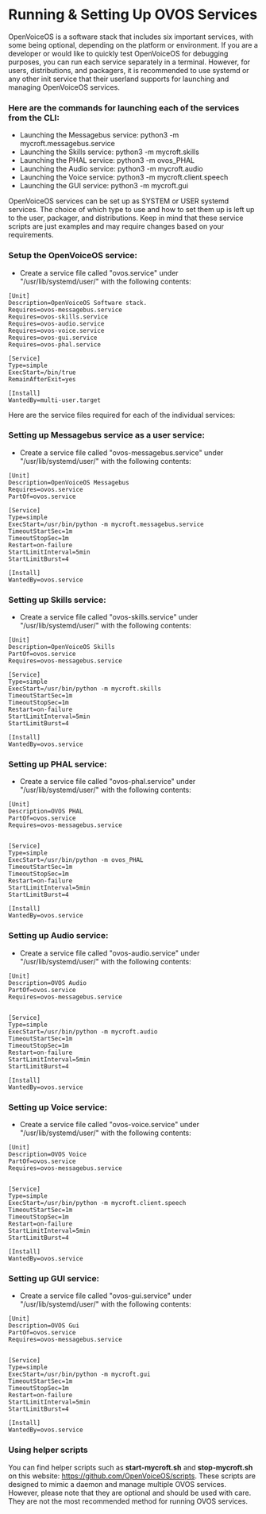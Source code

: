# Running & Setting Up OVOS Services

OpenVoiceOS is a software stack that includes six important services, with some being optional, depending on the platform or environment. If you are a developer or would like to quickly test OpenVoiceOS for debugging purposes, you can run each service separately in a terminal. However, for users, distributions, and packagers, it is recommended to use systemd or any other init service that their userland supports for launching and managing OpenVoiceOS services.

### Here are the commands for launching each of the services from the CLI:

 - Launching the Messagebus service: python3 -m mycroft.messagebus.service
 - Launching the Skills service: python3 -m mycroft.skills
 - Launching the PHAL service: python3 -m ovos_PHAL
 - Launching the Audio service: python3 -m mycroft.audio
 - Launching the Voice service: python3 -m mycroft.client.speech
 - Launching the GUI service: python3 -m mycroft.gui

OpenVoiceOS services can be set up as SYSTEM or USER systemd services. The choice of which type to use and how to set them up is left up to the user, packager, and distributions. Keep in mind that these service scripts are just examples and may require changes based on your requirements.

### Setup the OpenVoiceOS service:
- Create a service file called "ovos.service" under "/usr/lib/systemd/user/" with the following contents:

```
[Unit]
Description=OpenVoiceOS Software stack.
Requires=ovos-messagebus.service
Requires=ovos-skills.service
Requires=ovos-audio.service
Requires=ovos-voice.service
Requires=ovos-gui.service
Requires=ovos-phal.service

[Service]
Type=simple
ExecStart=/bin/true
RemainAfterExit=yes

[Install]
WantedBy=multi-user.target
```

Here are the service files required for each of the individual services:

### Setting up Messagebus service as a user service:
- Create a service file called "ovos-messagebus.service" under "/usr/lib/systemd/user/" with the following contents:

```
[Unit]
Description=OpenVoiceOS Messagebus
Requires=ovos.service
PartOf=ovos.service

[Service]
Type=simple
ExecStart=/usr/bin/python -m mycroft.messagebus.service
TimeoutStartSec=1m
TimeoutStopSec=1m
Restart=on-failure
StartLimitInterval=5min
StartLimitBurst=4

[Install]
WantedBy=ovos.service
```

### Setting up Skills service:
- Create a service file called "ovos-skills.service" under "/usr/lib/systemd/user/" with the following contents:

```
[Unit]
Description=OpenVoiceOS Skills
PartOf=ovos.service
Requires=ovos-messagebus.service

[Service]
Type=simple
ExecStart=/usr/bin/python -m mycroft.skills
TimeoutStartSec=1m
TimeoutStopSec=1m
Restart=on-failure
StartLimitInterval=5min
StartLimitBurst=4

[Install]
WantedBy=ovos.service
```

### Setting up PHAL service:
- Create a service file called "ovos-phal.service" under "/usr/lib/systemd/user/" with the following contents:

```
[Unit]
Description=OVOS PHAL
PartOf=ovos.service
Requires=ovos-messagebus.service


[Service]
Type=simple
ExecStart=/usr/bin/python -m ovos_PHAL
TimeoutStartSec=1m
TimeoutStopSec=1m
Restart=on-failure
StartLimitInterval=5min
StartLimitBurst=4

[Install]
WantedBy=ovos.service
```

### Setting up Audio service:
- Create a service file called "ovos-audio.service" under "/usr/lib/systemd/user/" with the following contents:

```
[Unit]
Description=OVOS Audio
PartOf=ovos.service
Requires=ovos-messagebus.service


[Service]
Type=simple
ExecStart=/usr/bin/python -m mycroft.audio
TimeoutStartSec=1m
TimeoutStopSec=1m
Restart=on-failure
StartLimitInterval=5min
StartLimitBurst=4

[Install]
WantedBy=ovos.service
```

### Setting up Voice service:
- Create a service file called "ovos-voice.service" under "/usr/lib/systemd/user/" with the following contents:

```
[Unit]
Description=OVOS Voice
PartOf=ovos.service
Requires=ovos-messagebus.service


[Service]
Type=simple
ExecStart=/usr/bin/python -m mycroft.client.speech
TimeoutStartSec=1m
TimeoutStopSec=1m
Restart=on-failure
StartLimitInterval=5min
StartLimitBurst=4

[Install]
WantedBy=ovos.service
```

### Setting up GUI service:
- Create a service file called "ovos-gui.service" under "/usr/lib/systemd/user/" with the following contents:

```
[Unit]
Description=OVOS Gui
PartOf=ovos.service
Requires=ovos-messagebus.service


[Service]
Type=simple
ExecStart=/usr/bin/python -m mycroft.gui
TimeoutStartSec=1m
TimeoutStopSec=1m
Restart=on-failure
StartLimitInterval=5min
StartLimitBurst=4

[Install]
WantedBy=ovos.service
```

### Using helper scripts

You can find helper scripts such as **start-mycroft.sh** and **stop-mycroft.sh** on this website: https://github.com/OpenVoiceOS/scripts. These scripts are designed to mimic a daemon and manage multiple OVOS services. However, please note that they are optional and should be used with care. They are not the most recommended method for running OVOS services.
